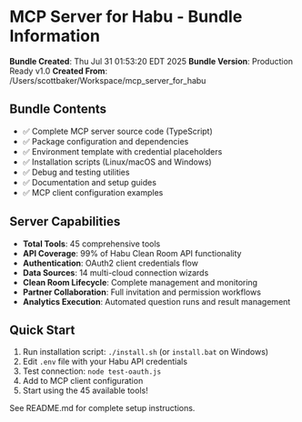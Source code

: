 # MCP Server for Habu - Bundle Information

**Bundle Created**: Thu Jul 31 01:53:20 EDT 2025
**Bundle Version**: Production Ready v1.0
**Created From**: /Users/scottbaker/Workspace/mcp_server_for_habu

## Bundle Contents
- ✅ Complete MCP server source code (TypeScript)
- ✅ Package configuration and dependencies
- ✅ Environment template with credential placeholders  
- ✅ Installation scripts (Linux/macOS and Windows)
- ✅ Debug and testing utilities
- ✅ Documentation and setup guides
- ✅ MCP client configuration examples

## Server Capabilities
- **Total Tools**: 45 comprehensive tools
- **API Coverage**: 99% of Habu Clean Room API functionality
- **Authentication**: OAuth2 client credentials flow
- **Data Sources**: 14 multi-cloud connection wizards
- **Clean Room Lifecycle**: Complete management and monitoring
- **Partner Collaboration**: Full invitation and permission workflows
- **Analytics Execution**: Automated question runs and result management

## Quick Start
1. Run installation script: `./install.sh` (or `install.bat` on Windows)
2. Edit `.env` file with your Habu API credentials
3. Test connection: `node test-oauth.js`
4. Add to MCP client configuration
5. Start using the 45 available tools!

See README.md for complete setup instructions.
